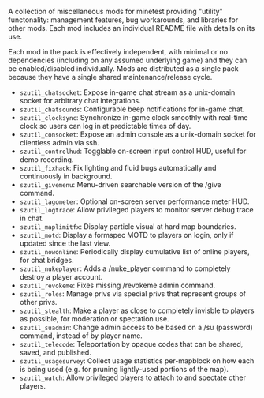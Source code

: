 A collection of miscellaneous mods for minetest providing "utility" functonality: management features, bug workarounds, and libraries for other mods.  Each mod includes an individual README file with details on its use.

Each mod in the pack is effectively independent, with minimal or no dependencies (including on any assumed underlying game) and they can be enabled/disabled individually.  Mods are distributed as a single pack because they have a single shared maintenance/release cycle.

- `szutil_chatsocket`: Expose in-game chat stream as a unix-domain socket for arbitrary chat integrations.
- `szutil_chatsounds`: Configurable beep notifications for in-game chat.
- `szutil_clocksync`: Synchronize in-game clock smoothly with real-time clock so users can log in at predictable times of day.
- `szutil_consocket`: Expose an admin console as a unix-domain socket for clientless admin via ssh.
- `szutil_controlhud`: Togglable on-screen input control HUD, useful for demo recording.
- `szutil_fixhack`: Fix lighting and fluid bugs automatically and continuously in background.
- `szutil_givemenu`: Menu-driven searchable version of the /give command.
- `szutil_lagometer`: Optional on-screen server performance meter HUD.
- `szutil_logtrace`: Allow privileged players to monitor server debug trace in chat.
- `szutil_maplimitfx`: Display particle visual at hard map boundaries.
- `szutil_motd`: Display a formspec MOTD to players on login, only if updated since the last view.
- `szutil_nowonline`: Periodically display cumulative list of online players, for chat bridges.
- `szutil_nukeplayer`: Adds a /nuke_player command to completely destroy a player account.
- `szutil_revokeme`: Fixes missing /revokeme admin command.
- `szutil_roles`: Manage privs via special privs that represent groups of other privs.
- `szutil_stealth`: Make a player as close to completely invisble to players as possible, for moderation or spectation use.
- `szutil_suadmin`: Change admin access to be based on a /su (password) command, instead of by player name.
- `szutil_telecode`: Teleportation by opaque codes that can be shared, saved, and published.
- `szutil_usagesurvey`: Collect usage statistics per-mapblock on how each is being used (e.g. for pruning lightly-used portions of the map).
- `szutil_watch`: Allow privileged players to attach to and spectate other players.